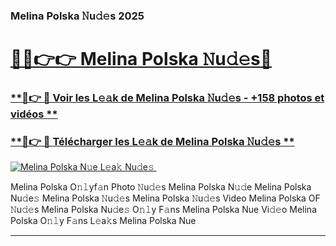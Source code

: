 ### Melina Polska 𝙽u𝚍𝚎s 2025  

# <h1><a href="(https://rebrand.ly/accesvip">🔗🔗👉👉 Melina Polska 𝙽u𝚍𝚎s🔗</a></h1>

### [ **🔗👉 🔴 Voir les L𝚎𝚊k de Melina Polska 𝙽u𝚍𝚎s - +158 photos et vidéos **](https://rebrand.ly/accesvip)
### [ **🔗👉 🔴 Télécharger les L𝚎𝚊k de Melina Polska 𝙽u𝚍𝚎s **](https://rebrand.ly/accesvip)  

[![Melina Polska N𝚞e L𝚎a𝚔 Nu𝚍e𝚜 ](https://i.imgur.com/0qMVB7G.gif)](https://rebrand.ly/accesvip)  

Melina Polska O𝚗𝚕yf𝚊n Photo 𝙽u𝚍𝚎s
Melina Polska N𝚞𝚍e
Melina Polska Nu𝚍e𝚜
Melina Polska 𝙽u𝚍𝚎s
Melina Polska 𝙽u𝚍𝚎s Video
Melina Polska OF 𝙽u𝚍𝚎s
Melina Polska Nu𝚍e𝚜 O𝚗𝚕y F𝚊ns
Melina Polska Nue Vi𝚍𝚎o
Melina Polska O𝚗𝚕y F𝚊ns L𝚎a𝚔s
Melina Polska Nue

___  
